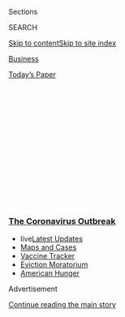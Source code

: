 <div id="app">

<div>

<div>

<div>

<div class="NYTAppHideMasthead css-1q2w90k e1suatyy0">

<div class="section css-ui9rw0 e1suatyy2">

<div class="css-eph4ug er09x8g0">

<div class="css-6n7j50">

</div>

<span class="css-1dv1kvn">Sections</span>

<div class="css-10488qs">

<span class="css-1dv1kvn">SEARCH</span>

</div>

[Skip to content](#site-content)[Skip to site
index](#site-index)

</div>

<div id="masthead-section-label" class="css-1wr3we4 eaxe0e00">

[Business](https://www.nytimes3xbfgragh.onion/section/business)

</div>

<div class="css-10698na e1huz5gh0">

</div>

</div>

<div id="masthead-bar-one" class="section hasLinks css-15hmgas e1csuq9d3">

<div class="css-uqyvli e1csuq9d0">

</div>

<div class="css-1uqjmks e1csuq9d1">

</div>

<div class="css-9e9ivx">

[](https://myaccount.nytimes3xbfgragh.onion/auth/login?response_type=cookie&client_id=vi)

</div>

<div class="css-1bvtpon e1csuq9d2">

[Today’s
Paper](https://www.nytimes3xbfgragh.onion/section/todayspaper)

</div>

</div>

</div>

</div>

<div data-aria-hidden="false">

<div id="site-content" data-role="main">

<div>

<div class="css-1aor85t" style="opacity:0.000000001;z-index:-1;visibility:hidden">

<div class="css-1hqnpie">

<div class="css-epjblv">

<span class="css-17xtcya">[Business](/section/business)</span><span class="css-x15j1o">|</span><span class="css-fwqvlz">Black-Owned
Businesses Could Face Hurdles in Federal Aid
Program</span>

</div>

<div class="css-k008qs">

<div class="css-1iwv8en">

<span class="css-18z7m18"></span>

<div>

</div>

</div>

<span class="css-1n6z4y">https://nyti.ms/2wtwAob</span>

<div class="css-1705lsu">

<div class="css-4xjgmj">

<div class="css-4skfbu" data-role="toolbar" data-aria-label="Social Media Share buttons, Save button, and Comments Panel with current comment count" data-testid="share-tools">

  - 
  - 
  - 
  - 
    
    <div class="css-6n7j50">
    
    </div>

  - 

</div>

</div>

</div>

</div>

</div>

</div>

<div class="css-13pd83m">

<div class="css-l9svim">

### [<span class="css-pa1jbp"><span class="css-1rxm0ex">The Coronavirus</span><span class="css-1rxm0ex"> Outbreak</span></span>](https://www.nytimes3xbfgragh.onion/news-event/coronavirus?name=styln-coronavirus-markets&region=TOP_BANNER&block=storyline_menu_recirc&action=click&pgtype=Article&impression_id=49b204f0-f28f-11ea-87c3-11143d5ed90a&variant=undefined)

  - <span class="css-ousu42"><span class="css-12clwdu">live</span>[Latest
    Updates](https://www.nytimes3xbfgragh.onion/2020/09/09/world/covid-19-coronavirus.html?name=styln-coronavirus-markets&region=TOP_BANNER&block=storyline_menu_recirc&action=click&pgtype=Article&impression_id=49b204f1-f28f-11ea-87c3-11143d5ed90a&variant=undefined)</span>
  - <span class="css-ousu42">[Maps and
    Cases](https://www.nytimes3xbfgragh.onion/interactive/2020/us/coronavirus-us-cases.html?name=styln-coronavirus-markets&region=TOP_BANNER&block=storyline_menu_recirc&action=click&pgtype=Article&impression_id=49b22c00-f28f-11ea-87c3-11143d5ed90a&variant=undefined)</span>
  - <span class="css-ousu42">[Vaccine
    Tracker](https://www.nytimes3xbfgragh.onion/interactive/2020/science/coronavirus-vaccine-tracker.html?name=styln-coronavirus-markets&region=TOP_BANNER&block=storyline_menu_recirc&action=click&pgtype=Article&impression_id=49b22c01-f28f-11ea-87c3-11143d5ed90a&variant=undefined)</span>
  - <span class="css-ousu42">[Eviction
    Moratorium](https://www.nytimes3xbfgragh.onion/2020/09/02/your-money/eviction-moratorium-covid.html?name=styln-coronavirus-markets&region=TOP_BANNER&block=storyline_menu_recirc&action=click&pgtype=Article&impression_id=49b22c02-f28f-11ea-87c3-11143d5ed90a&variant=undefined)</span>
  - <span class="css-ousu42">[American
    Hunger](https://www.nytimes3xbfgragh.onion/interactive/2020/09/02/magazine/food-insecurity-hunger-us.html?name=styln-coronavirus-markets&region=TOP_BANNER&block=storyline_menu_recirc&action=click&pgtype=Article&impression_id=49b22c03-f28f-11ea-87c3-11143d5ed90a&variant=undefined)</span>

</div>

</div>

<div id="top-wrapper" class="css-1sy8kpn">

<div id="top-slug" class="css-l9onyx">

Advertisement

</div>

[Continue reading the main
story](#after-top)

<div class="ad top-wrapper" style="text-align:center;height:100%;display:block;min-height:250px">

<div id="top" class="place-ad" data-position="top" data-size-key="top">

</div>

</div>

<div id="after-top">

</div>

</div>

<div>

<div id="sponsor-wrapper" class="css-1hyfx7x">

<div id="sponsor-slug" class="css-19vbshk">

Supported by

</div>

[Continue reading the main
story](#after-sponsor)

<div id="sponsor" class="ad sponsor-wrapper" style="text-align:center;height:100%;display:block">

</div>

<div id="after-sponsor">

</div>

</div>

<div class="css-186x18t">

</div>

<div class="css-1vkm6nb ehdk2mb0">

# Black-Owned Businesses Could Face Hurdles in Federal Aid Program

</div>

Minority business owners have always struggled to secure bank loans.
Now, many banks want to deal only with existing customers when making
loans through the government’s $349 billion aid package.

<div class="css-79elbk" data-testid="photoviewer-wrapper">

<div class="css-z3e15g" data-testid="photoviewer-wrapper-hidden">

</div>

<div class="css-1a48zt4 ehw59r15" data-testid="photoviewer-children">

![<span class="css-16f3y1r e13ogyst0" data-aria-hidden="true">Yasmine
Young, owner of Diaspora Salon, which she established in 2015 without
any loans. She joined a lawsuit against Bank of America filed by
borrowers whom the bank turned away because they had credit cards from
other
banks.</span><span class="css-cnj6d5 e1z0qqy90" itemprop="copyrightHolder"><span class="css-1ly73wi e1tej78p0">Credit...</span><span><span>André
Chung for The New York
Times</span></span></span>](https://static01.graylady3jvrrxbe.onion/images/2020/04/10/business/10virus-minoritybiz1/10virus-minoritybiz1-articleLarge-v2.jpg?quality=75&auto=webp&disable=upscale)

</div>

</div>

<div class="css-18e8msd">

<div class="css-vp77d3 epjyd6m0">

<div class="css-hus3qt ey68jwv0" data-aria-hidden="true">

[![Emily
Flitter](https://static01.graylady3jvrrxbe.onion/images/2019/06/19/reader-center/author-emily-flitter/author-emily-flitter-thumbLarge.png
"Emily Flitter")](https://www.nytimes3xbfgragh.onion/by/emily-flitter)

</div>

<div class="css-1baulvz">

By [<span class="css-1baulvz last-byline" itemprop="name">Emily
Flitter</span>](https://www.nytimes3xbfgragh.onion/by/emily-flitter)

</div>

</div>

  - 
    
    <div class="css-ld3wwf e16638kd2">
    
    Published April 10, 2020Updated June 4,
    2020
    
    </div>

  - 
    
    <div class="css-4xjgmj">
    
    <div class="css-pvvomx" data-role="toolbar" data-aria-label="Social Media Share buttons, Save button, and Comments Panel with current comment count" data-testid="share-tools">
    
      - 
      - 
      - 
      - 
        
        <div class="css-6n7j50">
        
        </div>
    
      - 
    
    </div>
    
    </div>

</div>

</div>

<div class="section meteredContent css-1r7ky0e" name="articleBody" itemprop="articleBody">

<div class="css-1fanzo5 StoryBodyCompanionColumn">

<div class="css-53u6y8">

Four years ago, Yasmine Young walked down the street from Diaspora
Salon, the business she owns in Baltimore, to the Bank of America branch
where she has a business checking account. She was thinking of getting a
credit card, but when a banker there described the requirements she
would have to meet to qualify for one, Ms. Young says she left feeling
too discouraged to apply.

She eventually got a card from Capital One, never thinking that the
decision would one day bring her to the brink of disaster.

After she was forced to temporarily close Diaspora because of the
coronavirus pandemic, Ms. Young tried to get an emergency loan under the
federal government’s $349 billion relief program for small businesses.
But Bank of America, one of the biggest banks participating in the
program, refused to consider her application. Because Ms. Young had a
credit card from Capital One, Bank of America said, Capital One was her
primary bank. And Capital One was not yet accepting emergency relief
loan applications. As of Friday, a week after the program was started,
Capital One’s website still advised borrowers to keep checking back for
updates and said its online application would be available “shortly.”

Ms. Young is among the thousands of small-business owners at risk of
being shut out of the government effort, known as the Paycheck
Protection Program, because of limits set by lenders grappling with
overwhelming demand. These loans, which do not have to be repaid if the
money is used for payroll, rent or mortgage expenses, could be a
lifeline for struggling businesses — if they can get them.

</div>

</div>

<div class="css-1fanzo5 StoryBodyCompanionColumn">

<div class="css-53u6y8">

And for small-business owners like Ms. Young, who is black, the hurdles
could be much higher. That’s because minority-owned businesses often
have weaker banking relationships than their white-owned counterparts —
one legacy of the practice of redlining, or refusing to lend to people
in communities of color. Research shows that black and Latino business
owners are denied loans at higher rates.

Anticipating that minority business owners could struggle to tap federal
aid, some lawmakers are proposing ways to earmark additional funds
specifically for minority-owned businesses. And on Wednesday, a group of
prominent black investors, including John W. Rogers Jr., the billionaire
co-chief executive of Ariel Investments, a mutual fund manager, sent a
letter to lawmakers expressing concern that the emergency loan program
was already leaving black borrowers behind.

A 2016 study by economists at the Stanford Institute for Economic Policy
Research found that only 1 percent of black business owners get a bank
loan during their first year of business compared with 7 percent of
white owners. Twice as many white business owners — 30 percent of the
total — use business credit cards during their inaugural year, compared
with black owners, among whom only 15 percent rely on a credit card.
Black businesses also start out with far less capital — whether from
investments or bank loans — than white businesses, the study
found.

<div id="NYT_MAIN_CONTENT_1_REGION" class="css-9tf9ac">

<div>

<div id="styln-covid-updates-markets" class="section interactive-content interactive-size-medium css-1ftcdic">

<div class="css-17ih8de interactive-body">

<div id="styln-briefing-block">

<div class="briefing-block-header-section">

# [Latest Updates: The Coronavirus Outbreak and the Economy](https://www.nytimes3xbfgragh.onion/live/2020/09/08/business/stock-market-today-coronavirus?action=click&pgtype=Article&state=default&region=MAIN_CONTENT_1&context=storylines_live_updates)

</div>

<div class="briefing-block-lb-items">

<div class="briefing-block-update-time">

[14h
ago](https://www.nytimes3xbfgragh.onion/live/2020/09/08/business/stock-market-today-coronavirus?action=click&pgtype=Article&state=default&region=MAIN_CONTENT_1&context=storylines_live_updates#the-latest-under-armour-announces-layoffs-and-lubys-will-liquidate)

</div>

<div>

[The latest: Under Armour announces layoffs, and Luby’s will
liquidate.](https://www.nytimes3xbfgragh.onion/live/2020/09/08/business/stock-market-today-coronavirus?action=click&pgtype=Article&state=default&region=MAIN_CONTENT_1&context=storylines_live_updates#the-latest-under-armour-announces-layoffs-and-lubys-will-liquidate)

</div>

<div class="briefing-block-update-time">

[14h
ago](https://www.nytimes3xbfgragh.onion/live/2020/09/08/business/stock-market-today-coronavirus?action=click&pgtype=Article&state=default&region=MAIN_CONTENT_1&context=storylines_live_updates#lululemon-reports-a-quarterly-profit-as-consumers-flock-to-yoga-pants)

</div>

<div>

[Lululemon reports a quarterly profit as consumers flock to yoga
pants.](https://www.nytimes3xbfgragh.onion/live/2020/09/08/business/stock-market-today-coronavirus?action=click&pgtype=Article&state=default&region=MAIN_CONTENT_1&context=storylines_live_updates#lululemon-reports-a-quarterly-profit-as-consumers-flock-to-yoga-pants)

</div>

<div class="briefing-block-update-time">

[16h
ago](https://www.nytimes3xbfgragh.onion/live/2020/09/08/business/stock-market-today-coronavirus?action=click&pgtype=Article&state=default&region=MAIN_CONTENT_1&context=storylines_live_updates#the-work-from-home-challenge-for-employees-of-color)

</div>

<div>

[The work-from-home challenge for employees of
color.](https://www.nytimes3xbfgragh.onion/live/2020/09/08/business/stock-market-today-coronavirus?action=click&pgtype=Article&state=default&region=MAIN_CONTENT_1&context=storylines_live_updates#the-work-from-home-challenge-for-employees-of-color)

</div>

</div>

<div class="briefing-block-footer">

<div class="briefing-block-footer-meta">

[See more
updates](https://www.nytimes3xbfgragh.onion/live/2020/09/08/business/stock-market-today-coronavirus?action=click&pgtype=Article&state=default&region=MAIN_CONTENT_1&context=storylines_live_updates)

</div>

<div class="briefing-block-briefinglinks">

<span>More live coverage:</span>
[Global](https://www.nytimes3xbfgragh.onion/2020/09/09/world/covid-19-coronavirus.html?action=click&pgtype=Article&state=default&region=MAIN_CONTENT_1&context=storylines_live_updates)

</div>

</div>

</div>

</div>

</div>

</div>

</div>

“Black-owned businesses continue to rely on family loans to a greater
degree than white-owned firms in the three years following the firm’s
founding,” the researchers found. “This suggests that access to formal
debt channels remains limited for minorities.”

The institutions that frequently lend to minority-owned businesses,
especially those in low-income neighborhoods, are nonprofit
organizations called [Community Development Financial
Institutions](https://www.nytimes3xbfgragh.onion/2020/06/04/business/minority-businesses-damage-lenders.html).
They rely on government funding and charitable donations to make loans,
and grew out of earlier efforts to help African-Americans build wealth
in the wake of slavery and segregation.

</div>

</div>

<div class="css-1fanzo5 StoryBodyCompanionColumn">

<div class="css-53u6y8">

However, only 78 of 950 such organizations are participating in the
government program, according to a Treasury spokesman. The rest do not
have authorization to participate because they have not previously been
approved by the Small Business Administration to make loans backed by
the agency. Their representatives say they do not yet have clarity from
the government on how to get that approval quickly enough to participate
in the emergency program.

On Monday, the leaders of the Opportunity Finance Network, a group that
represents the community development organizations, met with Treasury
officials to suggest ways that the government could quickly approve the
lenders for the program. But later, [in a
statement](https://ofn.org/articles/paycheck-protection-program-update-cdfi-eligibility)
posted on its website, the group said that Treasury officials were
“noncommittal” about what, if any, actions they would take in response
to the group’s recommendations. A Treasury spokesman did not provide a
timeline for when more community organizations might be approved to
participate.

In their letter, the group of black investors, including Ariel’s
co-chief executive Mellody Hobson, who serves on the board of JPMorgan
Chase, proposed that a quarter of the $250 billion in additional money
for small businesses that Congress is considering adding to the program
be set aside for black businesses.

“This roughly $68 billion will only begin to address the disparities
within capitalism brought into relief by coronavirus,” they wrote. “By
prioritizing clients that already have existing lines of credit, black
businesses and nonprofits find themselves yet again excluded from
live-saving relief.”

Some federal lawmakers have proposed that part of the second stimulus
could be directed to local business development organizations that focus
specifically on helping minority businesses so that they can hire
lawyers and offer advice to minority-owned businesses about how to get
help during the pandemic. The $2 trillion CARES Act allotted $10 million
for minority chambers, but some lawmakers say that is far from enough.

During a call on Wednesday with Vice President Mike Pence, members of
the Congressional Black Caucus expressed concern that funds from the
program were not reaching black business owners, according to
Representative Emanuel Cleaver II, Democrat of Missouri and a caucus
member who was briefed on the call after it took place. Mr. Pence said
that the program had gotten off to a shaky start in general, Mr. Cleaver
said.

“He did admit that they had had some difficulty,” Mr. Cleaver said. “The
fear now is that if we don’t act quickly, by the time we get the help
for minority businesses by way of having advisers through minority
chambers, the fear is the money will be exhausted.”

</div>

</div>

<div class="css-1fanzo5 StoryBodyCompanionColumn">

<div class="css-53u6y8">

A spokeswoman for Mr. Pence did not return a call seeking comment.

Racial discrimination in banking is outlawed on paper, but it continues
in practice — often in subtle forms. In 2018, for instance, the National
Community Reinvestment Coalition, a nonprofit organization that works
with banks to increase the flow of private capital into poor and
underserved communities, sent “mystery shoppers” to 32 different banks
in Los Angeles. It found that potential borrowers with identical
financial profiles were treated differently by bankers based on their
race. Black and Latino borrowers were asked for more detailed financial
documents and were given less information about many banks’ available
products than white borrowers.

Some minority business owners have avoided dealing with banks entirely.
When Carlos Swepson, a chef in New York, wanted to start a restaurant,
he borrowed $240,000 from his parents, who mortgaged their house to lend
him the money. Later, when he wanted to expand, Mr. Swepson raised
$400,000 from friends, one of whom also took out a mortgage. Another
borrowed against a retirement account to fund him.

</div>

</div>

<div class="css-79elbk" data-testid="photoviewer-wrapper">

<div class="css-z3e15g" data-testid="photoviewer-wrapper-hidden">

</div>

<div class="css-1a48zt4 ehw59r15" data-testid="photoviewer-children">

![<span class="css-16f3y1r e13ogyst0" data-aria-hidden="true">“I never
had a loan from a bank,” said Carlos Swepson, a chef who opened a
restaurant in New
York.</span><span class="css-cnj6d5 e1z0qqy90" itemprop="copyrightHolder"><span class="css-1ly73wi e1tej78p0">Credit...</span><span>Emon
Hassan for The New York
Times</span></span>](https://static01.graylady3jvrrxbe.onion/images/2020/04/10/business/10virus-minoritybiz2c/merlin_171443931_82222a25-18f9-4aed-9e5c-7a2994a5e104-articleLarge.jpg?quality=75&auto=webp&disable=upscale)

</div>

</div>

<div class="css-1fanzo5 StoryBodyCompanionColumn">

<div class="css-53u6y8">

“I never had a loan from a bank,” Mr. Swepson said, adding that he does
not feel comfortable dealing with banks. “The big ones, I was getting
lost with them,” Mr. Swepson said. His business checking account is at
Infinity Federal Credit Union, a small credit union based in New Jersey
from which he is also seeking an emergency loan under the government
program. The paperwork, while routine for banking customers, is
complicated and unlike anything Mr. Swepson is accustomed to filling
out. He has sought help from a patron of his restaurant who happens to
be a lawyer.

Ms. Young, too, started Diaspora without any kind of bank loan, going so
far as to learn plumbing techniques from her uncle so that she could
install her own shampoo bowl. Her mother helped her paint and decorate
the space. She built her own website. When she had to hire an assistant,
she researched employment law. Money she earned doing customers’ hair
went right back into the salon to pay for things like another styling
station, a janitor and a contracted bookkeeper.

“I just built myself up,” she said. “I kept building, building,
building, saving, saving, saving.”

Two years after she gave up trying to get a credit card through Bank of
America in 2016, a friend told her about the Capital One Spark Card,
explaining what terms like “cash back” and “rewards” meant, and helped
her apply.

(Ms. Young, now 35, had one credit card for three years during college
but had canceled it when her financial situation worsened. Because she
had not taken out any kind of loan since, Ms. Young said she had no
recent credit history.)

</div>

</div>

<div class="css-1fanzo5 StoryBodyCompanionColumn">

<div class="css-53u6y8">

“We have received and are processing more than 250,000 applications from
small businesses around the country,” said Bill Halldin, a Bank of
America spokesman. He said the bank’s position was that Ms. Young had a
lending relationship elsewhere and that it was “unfortunate” that the
lender had not started taking applications under the program when Bank
of America turned her away.

This week, Ms. Young joined a lawsuit against Bank of America filed by
borrowers whom the bank turned away because they had credit cards from
other banks. By joining the lawsuit, which is seeking class-action
status, she met another Baltimore-based business owner, Amy Elias, who
helped her apply for a government-backed loan through Fundera, online
loan marketplace. She is awaiting the outcome of the application.

</div>

</div>

</div>

<div>

</div>

<div>

</div>

<div>

</div>

<div>

<div id="bottom-wrapper" class="css-1ede5it">

<div id="bottom-slug" class="css-l9onyx">

Advertisement

</div>

[Continue reading the main
story](#after-bottom)

<div id="bottom" class="ad bottom-wrapper" style="text-align:center;height:100%;display:block;min-height:90px">

</div>

<div id="after-bottom">

</div>

</div>

</div>

</div>

</div>

## Site Index

<div>

</div>

## Site Information Navigation

  - [© <span>2020</span> <span>The New York Times
    Company</span>](https://help.nytimes3xbfgragh.onion/hc/en-us/articles/115014792127-Copyright-notice)

<!-- end list -->

  - [NYTCo](https://www.nytco.com/)
  - [Contact
    Us](https://help.nytimes3xbfgragh.onion/hc/en-us/articles/115015385887-Contact-Us)
  - [Work with us](https://www.nytco.com/careers/)
  - [Advertise](https://nytmediakit.com/)
  - [T Brand Studio](http://www.tbrandstudio.com/)
  - [Your Ad
    Choices](https://www.nytimes3xbfgragh.onion/privacy/cookie-policy#how-do-i-manage-trackers)
  - [Privacy](https://www.nytimes3xbfgragh.onion/privacy)
  - [Terms of
    Service](https://help.nytimes3xbfgragh.onion/hc/en-us/articles/115014893428-Terms-of-service)
  - [Terms of
    Sale](https://help.nytimes3xbfgragh.onion/hc/en-us/articles/115014893968-Terms-of-sale)
  - [Site
    Map](https://spiderbites.nytimes3xbfgragh.onion)
  - [Help](https://help.nytimes3xbfgragh.onion/hc/en-us)
  - [Subscriptions](https://www.nytimes3xbfgragh.onion/subscription?campaignId=37WXW)

</div>

</div>

</div>

</div>
